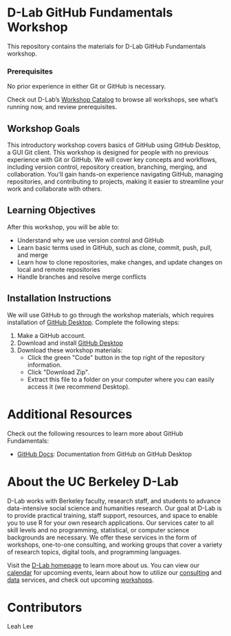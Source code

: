 # D-Lab GitHub Fundamentals Workshop


This repository contains the materials for D-Lab GitHub Fundamentals workshop. 

### Prerequisites
No prior experience in either Git or GitHub is necessary.

Check out D-Lab’s [Workshop Catalog](https://dlab-berkeley.github.io/dlab-workshops/) to browse all workshops, see what’s running now, and review prerequisites.

## Workshop Goals

This introductory workshop covers basics of GitHub using GitHub Desktop, a GUI Git client. This workshop is designed for people with no previous experience with Git or GitHub. We will cover key concepts and workflows, including version control, repository creation, branching, merging, and collaboration. You'll gain hands-on experience navigating GitHub, managing repositories, and contributing to projects, making it easier to streamline your work and collaborate with others. 


## Learning Objectives

After this workshop, you will be able to:
- Understand why we use version control and GitHub
- Learn basic terms used in GitHub, such as clone, commit, push, pull, and merge
- Learn how to clone repositories, make changes, and update changes on local and remote repositories
- Handle branches and resolve merge conflicts


## Installation Instructions

We will use GitHub to go through the workshop materials, which requires installation of [GitHub Desktop](https://docs.github.com/en/desktop/installing-and-authenticating-to-github-desktop/installing-github-desktop). 
Complete the following steps:

1. Make a GitHub account.
2. Download and install [GitHub Desktop](https://docs.github.com/en/desktop/installing-and-authenticating-to-github-desktop/installing-github-desktop)
3. Download these workshop materials:
    * Click the green "Code" button in the top right of the repository information.
    * Click "Download Zip".
    * Extract this file to a folder on your computer where you can easily access it (we recommend Desktop).


# Additional Resources

Check out the following resources to learn more about GitHub Fundamentals:

* [GitHub Docs](https://docs.github.com/en/desktop/overview/getting-started-with-github-desktop): Documentation from GitHub on GitHub Desktop


# About the UC Berkeley D-Lab

D-Lab works with Berkeley faculty, research staff, and students to advance data-intensive social science and humanities research. Our goal at D-Lab is to provide practical training, staff support, resources, and space to enable you to use R for your own research applications. Our services cater to all skill levels and no programming, statistical, or computer science backgrounds are necessary. We offer these services in the form of workshops, one-to-one consulting, and working groups that cover a variety of research topics, digital tools, and programming languages.  

Visit the [D-Lab homepage](https://dlab.berkeley.edu/) to learn more about us. You can view our [calendar](https://dlab.berkeley.edu/events/calendar) for upcoming events, learn about how to utilize our [consulting](https://dlab.berkeley.edu/consulting) and [data](https://dlab.berkeley.edu/data) services, and check out upcoming [workshops](https://dlab.berkeley.edu/events/workshops).


# Contributors

Leah Lee
